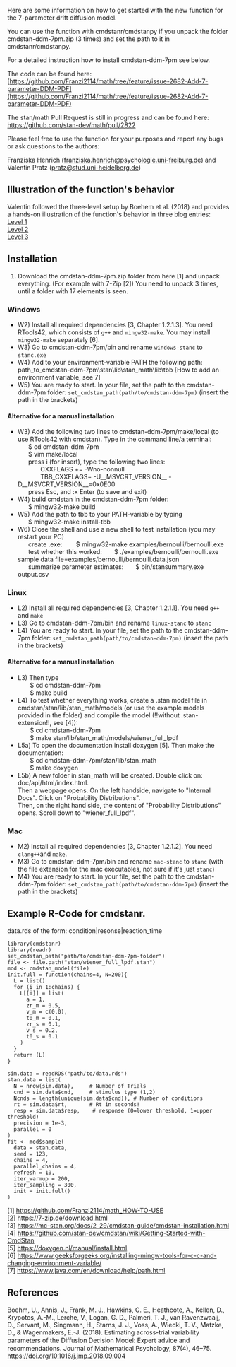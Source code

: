 Here are some information on how to get started with the new function for the 7-parameter drift diffusion model.

You can use the function with cmdstanr/cmdstanpy if you unpack the folder cmdstan-ddm-7pm.zip (3 times) and set the path to it in cmdstanr/cmdstanpy.

For a detailed instruction how to install cmdstan-ddm-7pm see below.

The code can be found here: [https://github.com/Franzi2114/math/tree/feature/issue-2682-Add-7-parameter-DDM-PDF](https://github.com/Franzi2114/math/tree/feature/issue-2682-Add-7-parameter-DDM-PDF)

The stan/math Pull Request is still in progress and can be found here: https://github.com/stan-dev/math/pull/2822

Please feel free to use the function for your purposes and report any bugs or ask questions to the authors:

Franziska Henrich (franziska.henrich@psychologie.uni-freiburg.de) and Valentin Pratz (pratz@stud.uni-heidelberg.de)

## Illustration of the function's behavior
Valentin followed the three-level setup by Boehem et al. (2018) and provides a hands-on illustration of the function's behavior in three blog entries:  
[Level 1](https://valentinpratz.de/posts/2022-12-29-stan-wiener_full-level-1/)  
[Level 2](https://valentinpratz.de/posts/2022-12-30-stan-wiener_full-level-2/)  
[Level 3](https://valentinpratz.de/posts/2023-01-11-stan-wiener_full-level-3/)


## Installation

1) Download the cmdstan-ddm-7pm.zip folder from here [1] and unpack everything. (For example with 7-Zip [2]) You need to unpack 3 times, until a folder with 17 elements is seen.

### Windows
- W2) Install all required dependencies [3, Chapter 1.2.1.3]. You need RTools42, which consists of `g++` and `mingw32-make`. You may install `mingw32-make` separately [6].
- W3) Go to cmdstan-ddm-7pm/bin and rename `windows-stanc` to `stanc.exe`
- W4) Add to your environment-variable PATH the following path: path_to_cmdstan-ddm-7pm\stan\lib\stan_math\lib\tbb [How to add an environment variable, see 7]
- W5) You are ready to start. In your file, set the path to the cmdstan-ddm-7pm folder: `set_cmdstan_path(path/to/cmdstan-ddm-7pm)` (insert the path in the brackets)

#### Alternative for a manual installation
- W3) Add the following two lines to cmdstan-ddm-7pm/make/local (to use RTools42 with cmdstan). Type in the command line/a terminal:  
	&nbsp;&nbsp;&nbsp;&nbsp;&nbsp;&nbsp;$ cd cmdstan-ddm-7pm  
	&nbsp;&nbsp;&nbsp;&nbsp;&nbsp;&nbsp;$ vim make/local  
	&nbsp;&nbsp;&nbsp;&nbsp;&nbsp;&nbsp;press i (for insert), type the following two lines:  
	&nbsp;&nbsp;&nbsp;&nbsp;&nbsp;&nbsp;&nbsp;&nbsp;&nbsp;&nbsp;&nbsp;&nbsp;	CXXFLAGS += -Wno-nonnull  
 	&nbsp;&nbsp;&nbsp;&nbsp;&nbsp;&nbsp;&nbsp;&nbsp;&nbsp;&nbsp;&nbsp;&nbsp;	TBB_CXXFLAGS= -U__MSVCRT_VERSION__ -D__MSVCRT_VERSION__=0x0E00  
	&nbsp;&nbsp;&nbsp;&nbsp;&nbsp;&nbsp;press Esc, and :x Enter (to save and exit)  
- W4) build cmdstan in the cmdstan-ddm-7pm folder:  
	&nbsp;&nbsp;&nbsp;&nbsp;&nbsp;&nbsp;$ mingw32-make build
- W5) Add the path to tbb to your PATH-variable by typing  
	&nbsp;&nbsp;&nbsp;&nbsp;&nbsp;&nbsp;$ mingw32-make install-tbb
- W6) Close the shell and use a new shell to test installation (you may restart your PC)  
	&nbsp;&nbsp;&nbsp;&nbsp;&nbsp;&nbsp;create .exe: &nbsp;&nbsp;&nbsp;&nbsp;&nbsp;&nbsp;			$ mingw32-make examples/bernoulli/bernoulli.exe  
	&nbsp;&nbsp;&nbsp;&nbsp;&nbsp;&nbsp;test whether this worked:	&nbsp;&nbsp;&nbsp;&nbsp;&nbsp;&nbsp;$ ./examples/bernoulli/bernoulli.exe sample data file=examples/bernoulli/bernoulli.data.json  
	&nbsp;&nbsp;&nbsp;&nbsp;&nbsp;&nbsp;summarize parameter estimates:	&nbsp;&nbsp;&nbsp;&nbsp;&nbsp;&nbsp;$ bin/stansummary.exe output.csv  



### Linux  
- L2) Install all required dependencies [3, Chapter 1.2.1.1]. You need `g++` and `make`
- L3) Go to cmdstan-ddm-7pm/bin and rename `linux-stanc` to `stanc`
- L4) You are ready to start. In your file, set the path to the cmdstan-ddm-7pm folder: `set_cmdstan_path(path/to/cmdstan-ddm-7pm)` (insert the path in the brackets)

#### Alternative for a manual installation
- L3) Then type  
&nbsp;&nbsp;&nbsp;&nbsp;&nbsp;&nbsp;	$ cd cmdstan-ddm-7pm  
&nbsp;&nbsp;&nbsp;&nbsp;&nbsp;&nbsp;	$ make build  
- L4) To test whether everything works, create a .stan model file in cmdstan/stan/lib/stan_math/models (or use the example models provided in the folder) 
   and compile the model (!!without .stan-extension!!, see [4]):  
&nbsp;&nbsp;&nbsp;&nbsp;&nbsp;&nbsp;	$ cd cmdstan-ddm-7pm  
&nbsp;&nbsp;&nbsp;&nbsp;&nbsp;&nbsp;	$ make stan/lib/stan_math/models/wiener_full_lpdf  
- L5a) To open the documentation install doxygen [5]. Then make the documentation:  
&nbsp;&nbsp;&nbsp;&nbsp;&nbsp;&nbsp;	$ cd cmdstan-ddm-7pm/stan/lib/stan_math  
&nbsp;&nbsp;&nbsp;&nbsp;&nbsp;&nbsp;	$ make doxygen  
- L5b) A new folder in stan_math will be created. Double click on: doc/api/html/index.html.  
    Then a webpage opens. On the left handside, navigate to "Internal Docs". Click on "Probability Distributions".  
    Then, on the right hand side, the content of "Probability Distributions" opens. Scroll down to "wiener_full_lpdf".



### Mac
- M2) Install all required dependencies [3, Chapter 1.2.1.2]. You need `clang++`and `make`.
- M3) Go to cmdstan-ddm-7pm/bin and rename `mac-stanc` to `stanc` (with the file extension for the mac executables, not sure if it's just `stanc`)
- M4) You are ready to start. In your file, set the path to the cmdstan-ddm-7pm folder: `set_cmdstan_path(path/to/cmdstan-ddm-7pm)` (insert the path in the brackets)




## Example R-Code for cmdstanr.

data.rds of the form: condition|resonse|reaction_time

	library(cmdstanr)
	library(readr)
	set_cmdstan_path("path/to/cmdstan-ddm-7pm-folder")
	file <- file.path("stan/wiener_full_lpdf.stan")
	mod <- cmdstan_model(file)
	init.full = function(chains=4, N=200){
	  L = list()
	  for (i in 1:chains) {
	    L[[i]] = list(
	      a = 1,
	      zr_m = 0.5,
	      v_m = c(0,0),
	      t0_m = 0.1,
	      zr_s = 0.1,
	      v_s = 0.2,
	      t0_s = 0.1
	    )
	  }
	  return (L)
	}

	sim.data = readRDS("path/to/data.rds")
	stan.data = list(
	  N = nrow(sim.data),     # Number of Trials
	  cnd = sim.data$cnd,     # stimulus type (1,2)
	  Ncnds = length(unique(sim.data$cnd)), # Number of conditions
	  rt = sim.data$rt,       # Rt in seconds!
	  resp = sim.data$resp,    # response (0=lower threshold, 1=upper threshold)
	  precision = 1e-3,
	  parallel = 0
	)
	fit <- mod$sample(
	  data = stan.data,
	  seed = 123,
	  chains = 4,
	  parallel_chains = 4,
	  refresh = 10,
	  iter_warmup = 200,
	  iter_sampling = 300,
	  init = init.full()
	)

[1] https://github.com/Franzi2114/math_HOW-TO-USE  
[2] https://7-zip.de/download.html  
[3] https://mc-stan.org/docs/2_29/cmdstan-guide/cmdstan-installation.html   
[4] https://github.com/stan-dev/cmdstan/wiki/Getting-Started-with-CmdStan  
[5] https://doxygen.nl/manual/install.html   
[6] https://www.geeksforgeeks.org/installing-mingw-tools-for-c-c-and-changing-environment-variable/  
[7] https://www.java.com/en/download/help/path.html

## References
Boehm, U., Annis, J., Frank, M. J., Hawkins, G. E., Heathcote, A., Kellen, D.,
Krypotos, A.-M., Lerche, V., Logan, G. D., Palmeri, T. J., van Ravenzwaaij, D.,
Servant, M., Singmann, H., Starns, J. J., Voss, A., Wiecki, T. V., Matzke, D., &
Wagenmakers, E.-J. (2018). Estimating across-trial variability parameters of the
Diﬀusion Decision Model: Expert advice and recommendations. Journal of
Mathematical Psychology, 87(4), 46–75. https://doi.org/10.1016/j.jmp.2018.09.004 

